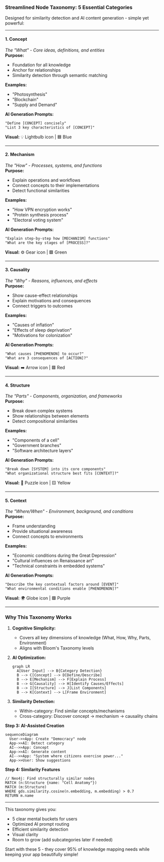 ### Streamlined Node Taxonomy: 5 Essential Categories  
Designed for similarity detection and AI content generation - simple yet powerful:

---

#### **1. Concept**  
*The "What" - Core ideas, definitions, and entities*  
**Purpose:**  
- Foundation for all knowledge  
- Anchor for relationships  
- Similarity detection through semantic matching  

**Examples:**  
- "Photosynthesis"  
- "Blockchain"  
- "Supply and Demand"  

**AI Generation Prompts:**  
```  
"Define [CONCEPT] concisely"  
"List 3 key characteristics of [CONCEPT]"  
```  
**Visual:** 💡 Lightbulb icon | 🟦 Blue  

---

#### **2. Mechanism**  
*The "How" - Processes, systems, and functions*  
**Purpose:**  
- Explain operations and workflows  
- Connect concepts to their implementations  
- Detect functional similarities  

**Examples:**  
- "How VPN encryption works"  
- "Protein synthesis process"  
- "Electoral voting system"  

**AI Generation Prompts:**  
```  
"Explain step-by-step how [MECHANISM] functions"  
"What are the key stages of [PROCESS]?"  
```  
**Visual:** ⚙️ Gear icon | 🟩 Green  

---

#### **3. Causality**  
*The "Why" - Reasons, influences, and effects*  
**Purpose:**  
- Show cause-effect relationships  
- Explain motivations and consequences  
- Connect triggers to outcomes  

**Examples:**  
- "Causes of inflation"  
- "Effects of sleep deprivation"  
- "Motivations for colonization"  

**AI Generation Prompts:**  
```  
"What causes [PHENOMENON] to occur?"  
"What are 3 consequences of [ACTION]?"  
```  
**Visual:** ➡️ Arrow icon | 🟥 Red  

---

#### **4. Structure**  
*The "Parts" - Components, organization, and frameworks*  
**Purpose:**  
- Break down complex systems  
- Show relationships between elements  
- Detect compositional similarities  

**Examples:**  
- "Components of a cell"  
- "Government branches"  
- "Software architecture layers"  

**AI Generation Prompts:**  
```  
"Break down [SYSTEM] into its core components"  
"What organizational structure best fits [CONTEXT]?"  
```  
**Visual:** 🧩 Puzzle icon | 🟨 Yellow  

---

#### **5. Context**  
*The "Where/When" - Environment, background, and conditions*  
**Purpose:**  
- Frame understanding  
- Provide situational awareness  
- Connect concepts to environments  

**Examples:**  
- "Economic conditions during the Great Depression"  
- "Cultural influences on Renaissance art"  
- "Technical constraints in embedded systems"  

**AI Generation Prompts:**  
```  
"Describe the key contextual factors around [EVENT]"  
"What environmental conditions enable [PHENOMENON]?"  
```  
**Visual:** 🌍 Globe icon | 🟪 Purple  

---

### Why This Taxonomy Works  
1. **Cognitive Simplicity:**  
   - Covers all key dimensions of knowledge (What, How, Why, Parts, Environment)  
   - Aligns with Bloom's Taxonomy levels  

2. **AI Optimization:**  
   ```mermaid
   graph LR
     A[User Input] --> B{Category Detection}
     B --> C[Concept] --> D[Define/Describe]
     B --> E[Mechanism] --> F[Explain Process]
     B --> G[Causality] --> H[Identify Causes/Effects]
     B --> I[Structure] --> J[List Components]
     B --> K[Context] --> L[Frame Environment]
   ```

3. **Similarity Detection:**  
   - Within-category: Find similar concepts/mechanisms  
   - Cross-category: Discover concept → mechanism → causality chains  

**Step 3: AI-Assisted Creation**  
```mermaid
sequenceDiagram
  User->>App: Create "Democracy" node
  App->>AI: Detect category
  AI-->>App: Concept
  App->>AI: Generate content
  AI-->>App: "System where citizens exercise power..."
  App->>User: Show suggestions
```

**Step 4: Similarity Features**  
```cypher
// Neo4j: Find structurally similar nodes
MATCH (n:Structure {name: "Cell Anatomy"})
MATCH (m:Structure)
WHERE gds.similarity.cosine(n.embedding, m.embedding) > 0.7
RETURN m.name
```

---

This taxonomy gives you:  
- 5 clear mental buckets for users  
- Optimized AI prompt routing  
- Efficient similarity detection  
- Visual clarity  
- Room to grow (add subcategories later if needed)  

Start with these 5 - they cover 95% of knowledge mapping needs while keeping your app beautifully simple!